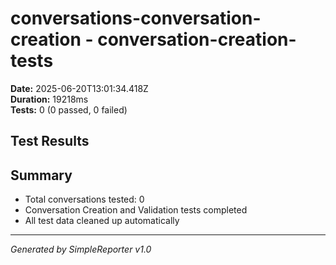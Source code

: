 # conversations-conversation-creation - conversation-creation-tests

**Date:** 2025-06-20T13:01:34.418Z  
**Duration:** 19218ms  
**Tests:** 0 (0 passed, 0 failed)

## Test Results



## Summary

- Total conversations tested: 0
- Conversation Creation and Validation tests completed
- All test data cleaned up automatically

---
*Generated by SimpleReporter v1.0*
